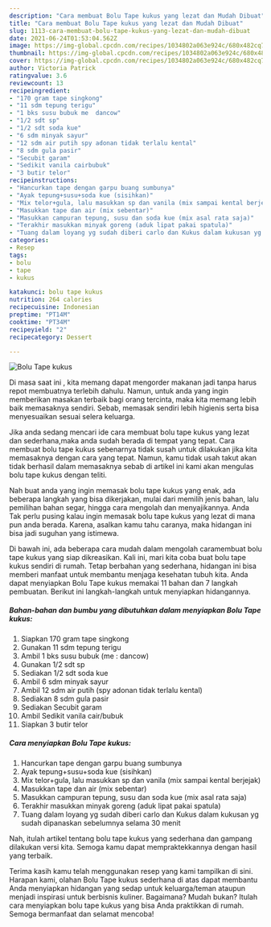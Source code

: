 ```yaml
---
description: "Cara membuat Bolu Tape kukus yang lezat dan Mudah Dibuat"
title: "Cara membuat Bolu Tape kukus yang lezat dan Mudah Dibuat"
slug: 1113-cara-membuat-bolu-tape-kukus-yang-lezat-dan-mudah-dibuat
date: 2021-06-24T01:53:04.562Z
image: https://img-global.cpcdn.com/recipes/1034802a063e924c/680x482cq70/bolu-tape-kukus-foto-resep-utama.jpg
thumbnail: https://img-global.cpcdn.com/recipes/1034802a063e924c/680x482cq70/bolu-tape-kukus-foto-resep-utama.jpg
cover: https://img-global.cpcdn.com/recipes/1034802a063e924c/680x482cq70/bolu-tape-kukus-foto-resep-utama.jpg
author: Victoria Patrick
ratingvalue: 3.6
reviewcount: 13
recipeingredient:
- "170 gram tape singkong"
- "11 sdm tepung terigu"
- "1 bks susu bubuk me  dancow"
- "1/2 sdt sp"
- "1/2 sdt soda kue"
- "6 sdm minyak sayur"
- "12 sdm air putih spy adonan tidak terlalu kental"
- "8 sdm gula pasir"
- "Secubit garam"
- "Sedikit vanila cairbubuk"
- "3 butir telor"
recipeinstructions:
- "Hancurkan tape dengan garpu buang sumbunya"
- "Ayak tepung+susu+soda kue (sisihkan)"
- "Mix telor+gula, lalu masukkan sp dan vanila (mix sampai kental berjejak)"
- "Masukkan tape dan air (mix sebentar)"
- "Masukkan campuran tepung, susu dan soda kue (mix asal rata saja)"
- "Terakhir masukkan minyak goreng (aduk lipat pakai spatula)"
- "Tuang dalam loyang yg sudah diberi carlo dan Kukus dalam kukusan yg sudah dipanaskan sebelumnya selama 30 menit"
categories:
- Resep
tags:
- bolu
- tape
- kukus

katakunci: bolu tape kukus 
nutrition: 264 calories
recipecuisine: Indonesian
preptime: "PT14M"
cooktime: "PT34M"
recipeyield: "2"
recipecategory: Dessert

---
```



![Bolu Tape kukus](https://img-global.cpcdn.com/recipes/1034802a063e924c/680x482cq70/bolu-tape-kukus-foto-resep-utama.jpg)

Di masa  saat ini , kita memang dapat mengorder makanan jadi tanpa harus repot membuatnya terlebih dahulu. Namun, untuk anda yang ingin memberikan masakan terbaik bagi orang tercinta, maka kita memang lebih baik memasaknya sendiri. Sebab, memasak sendiri lebih higienis serta bisa menyesuaikan sesuai selera keluarga.

Jika anda sedang mencari ide cara membuat bolu tape kukus yang lezat dan sederhana,maka anda sudah berada di tempat yang tepat. Cara membuat bolu tape kukus  sebenarnya tidak susah untuk dilakukan jika kita memasaknya dengan cara yang tepat. Namun, kamu tidak usah takut akan tidak berhasil dalam memasaknya 
sebab di artikel ini kami akan mengulas bolu tape kukus dengan teliti.  



Nah buat anda yang ingin memasak bolu tape kukus yang enak, ada beberapa langkah yang bisa dikerjakan, mulai dari memilih jenis bahan, lalu pemilihan bahan segar, hingga cara mengolah dan menyajikannya. Anda Tak perlu pusing kalau ingin memasak bolu tape kukus yang lezat di mana pun anda berada. Karena, asalkan kamu  tahu caranya, maka hidangan ini bisa jadi suguhan yang istimewa.

Di bawah ini, ada beberapa cara mudah dalam mengolah caramembuat bolu tape kukus yang siap dikreasikan. Kali ini, mari kita coba buat bolu tape kukus sendiri di rumah. Tetap berbahan yang sederhana, hidangan ini bisa memberi manfaat untuk membantu menjaga kesehatan tubuh kita. Anda dapat menyiapkan Bolu Tape kukus memakai 11 bahan dan 7 langkah pembuatan. Berikut ini langkah-langkah untuk menyiapkan hidangannya.

<!--inarticleads1-->

##### Bahan-bahan dan bumbu yang dibutuhkan dalam menyiapkan Bolu Tape kukus:

1. Siapkan 170 gram tape singkong
1. Gunakan 11 sdm tepung terigu
1. Ambil 1 bks susu bubuk (me : dancow)
1. Gunakan 1/2 sdt sp
1. Sediakan 1/2 sdt soda kue
1. Ambil 6 sdm minyak sayur
1. Ambil 12 sdm air putih (spy adonan tidak terlalu kental)
1. Sediakan 8 sdm gula pasir
1. Sediakan Secubit garam
1. Ambil Sedikit vanila cair/bubuk
1. Siapkan 3 butir telor




<!--inarticleads2-->

##### Cara menyiapkan Bolu Tape kukus:

1. Hancurkan tape dengan garpu buang sumbunya
1. Ayak tepung+susu+soda kue (sisihkan)
1. Mix telor+gula, lalu masukkan sp dan vanila (mix sampai kental berjejak)
1. Masukkan tape dan air (mix sebentar)
1. Masukkan campuran tepung, susu dan soda kue (mix asal rata saja)
1. Terakhir masukkan minyak goreng (aduk lipat pakai spatula)
1. Tuang dalam loyang yg sudah diberi carlo dan Kukus dalam kukusan yg sudah dipanaskan sebelumnya selama 30 menit




Nah, itulah artikel tentang  bolu tape kukus  yang sederhana dan gampang dilakukan versi kita. Semoga kamu dapat mempraktekkannya dengan hasil yang terbaik. 

Terima kasih kamu telah menggunakan resep yang kami tampilkan di sini. Harapan kami, olahan  Bolu Tape kukus sederhana di atas dapat membantu Anda menyiapkan hidangan yang sedap untuk keluarga/teman ataupun menjadi inspirasi untuk berbisnis kuliner. Bagaimana? Mudah bukan? Itulah cara menyiapkan bolu tape kukus yang bisa Anda praktikkan di rumah. Semoga bermanfaat dan selamat mencoba!

